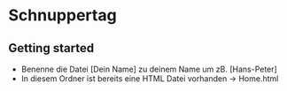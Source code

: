 # Schnuppertag



## Getting started

- Benenne die Datei [Dein Name] zu deinem Name um zB. [Hans-Peter]
- In diesem Ordner ist bereits eine HTML Datei vorhanden -> Home.html
